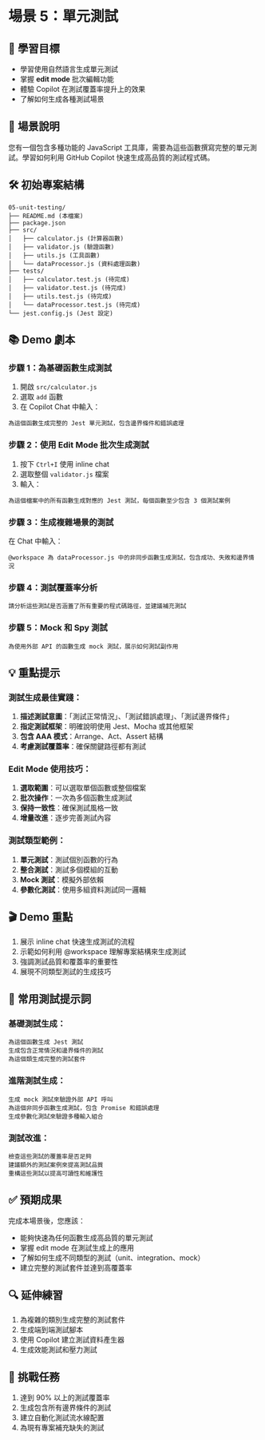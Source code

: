 # 場景 5：單元測試

## 🎯 學習目標
- 學習使用自然語言生成單元測試
- 掌握 **edit mode** 批次編輯功能
- 體驗 Copilot 在測試覆蓋率提升上的效果
- 了解如何生成各種測試場景

## 📝 場景說明
您有一個包含多種功能的 JavaScript 工具庫，需要為這些函數撰寫完整的單元測試。學習如何利用 GitHub Copilot 快速生成高品質的測試程式碼。

## 🛠️ 初始專案結構
```
05-unit-testing/
├── README.md (本檔案)
├── package.json
├── src/
│   ├── calculator.js (計算器函數)
│   ├── validator.js (驗證函數)
│   ├── utils.js (工具函數)
│   └── dataProcessor.js (資料處理函數)
├── tests/
│   ├── calculator.test.js (待完成)
│   ├── validator.test.js (待完成)
│   ├── utils.test.js (待完成)
│   └── dataProcessor.test.js (待完成)
└── jest.config.js (Jest 設定)
```

## 📚 Demo 劇本

### 步驟 1：為基礎函數生成測試
1. 開啟 `src/calculator.js`
2. 選取 `add` 函數
3. 在 Copilot Chat 中輸入：
```
為這個函數生成完整的 Jest 單元測試，包含邊界條件和錯誤處理
```

### 步驟 2：使用 Edit Mode 批次生成測試
1. 按下 `Ctrl+I` 使用 inline chat
2. 選取整個 `validator.js` 檔案
3. 輸入：
```
為這個檔案中的所有函數生成對應的 Jest 測試，每個函數至少包含 3 個測試案例
```

### 步驟 3：生成複雜場景的測試
在 Chat 中輸入：
```
@workspace 為 dataProcessor.js 中的非同步函數生成測試，包含成功、失敗和邊界情況
```

### 步驟 4：測試覆蓋率分析
```
請分析這些測試是否涵蓋了所有重要的程式碼路徑，並建議補充測試
```

### 步驟 5：Mock 和 Spy 測試
```
為使用外部 API 的函數生成 mock 測試，展示如何測試副作用
```

## 💡 重點提示

### 測試生成最佳實踐：
1. **描述測試意圖**：「測試正常情況」、「測試錯誤處理」、「測試邊界條件」
2. **指定測試框架**：明確說明使用 Jest、Mocha 或其他框架
3. **包含 AAA 模式**：Arrange、Act、Assert 結構
4. **考慮測試覆蓋率**：確保關鍵路徑都有測試

### Edit Mode 使用技巧：
1. **選取範圍**：可以選取單個函數或整個檔案
2. **批次操作**：一次為多個函數生成測試
3. **保持一致性**：確保測試風格一致
4. **增量改進**：逐步完善測試內容

### 測試類型範例：
1. **單元測試**：測試個別函數的行為
2. **整合測試**：測試多個模組的互動
3. **Mock 測試**：模擬外部依賴
4. **參數化測試**：使用多組資料測試同一邏輯

## 🎬 Demo 重點
1. 展示 inline chat 快速生成測試的流程
2. 示範如何利用 @workspace 理解專案結構來生成測試
3. 強調測試品質和覆蓋率的重要性
4. 展現不同類型測試的生成技巧

## 📝 常用測試提示詞

### 基礎測試生成：
```
為這個函數生成 Jest 測試
生成包含正常情況和邊界條件的測試
為這個類生成完整的測試套件
```

### 進階測試生成：
```
生成 mock 測試來驗證外部 API 呼叫
為這個非同步函數生成測試，包含 Promise 和錯誤處理
生成參數化測試來驗證多種輸入組合
```

### 測試改進：
```
檢查這些測試的覆蓋率是否足夠
建議額外的測試案例來提高測試品質
重構這些測試以提高可讀性和維護性
```

## ✅ 預期成果
完成本場景後，您應該：
- 能夠快速為任何函數生成高品質的單元測試
- 掌握 edit mode 在測試生成上的應用
- 了解如何生成不同類型的測試（unit、integration、mock）
- 建立完整的測試套件並達到高覆蓋率

## 🔍 延伸練習
1. 為複雜的類別生成完整的測試套件
2. 生成端到端測試腳本
3. 使用 Copilot 建立測試資料產生器
4. 生成效能測試和壓力測試

## 🎯 挑戰任務
1. 達到 90% 以上的測試覆蓋率
2. 生成包含所有邊界條件的測試
3. 建立自動化測試流水線配置
4. 為現有專案補充缺失的測試
